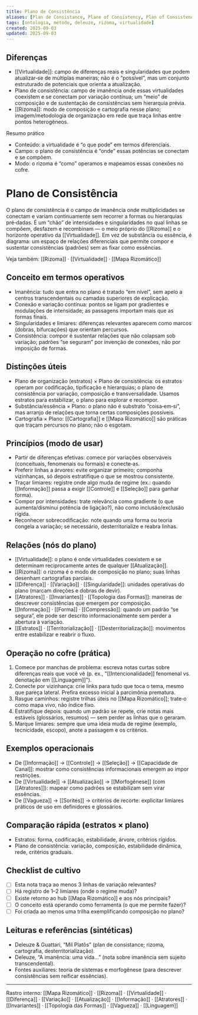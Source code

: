 ```yaml
---
title: Plano de Consistência
aliases: [Plan de Consistance, Plane of Consistency, Plan of Consistency]
tags: [ontologia, método, deleuze, rizoma, virtualidade]
created: 2025-09-03
updated: 2025-09-03
---
```


## Diferenças
- [[Virtualidade]]: campo de diferenças reais e singularidades que podem atualizar‑se de múltiplas maneiras; não é o “possível”, mas um conjunto estruturado de potenciais que orienta a atualização.
- Plano de consistência: campo de imanência onde essas virtualidades coexistem e se conectam por variação contínua; um “meio” de composição e de sustentação de consistências sem hierarquia prévia.
- [[Rizoma]]: modo de composição e cartografia nesse plano; imagem/metodologia de organização em rede que traça linhas entre pontos heterogêneos.

Resumo prático
- Conteúdo: a virtualidade é “o que pode” em termos diferenciais.
- Campo: o plano de consistência é “onde” essas potências se conectam e se compõem.
- Modo: o rizoma é “como” operamos e mapeamos essas conexões no cofre.

# Plano de Consistência

O plano de consistência é o campo de imanência onde multiplicidades se conectam e variam continuamente sem recorrer a formas ou hierarquias pré‑dadas. É um “chão” de intensidades e singularidades no qual linhas se compõem, desfazem e recombinam — o meio próprio do [[Rizoma]] e o horizonte operativo da [[Virtualidade]]. Em vez de substância ou essência, é diagrama: um espaço de relações diferenciais que permite compor e sustentar consistências (padrões) sem as fixar como essências.

Veja também: [[Rizoma]] · [[Virtualidade]] · [[Mapa Rizomático]]

## Conceito em termos operativos
- Imanência: tudo que entra no plano é tratado “em nível”, sem apelo a centros transcendentais ou camadas superiores de explicação.
- Conexão e variação contínua: pontos se ligam por gradientes e modulações de intensidade; as passagens importam mais que as formas finais.
- Singularidades e limiares: diferenças relevantes aparecem como marcos (dobras, bifurcações) que orientam percursos.
- Consistência: compor é sustentar relações que não colapsam sob variação; padrões “se seguram” por invenção de conexões, não por imposição de formas.

## Distinções úteis
- Plano de organização (estratos) × Plano de consistência: os estratos operam por codificação, tipificação e hierarquias; o plano de consistência por variação, composição e transversalidade. Usamos estratos para estabilizar, o plano para explorar e recompor.
- Substância/essência × Plano: o plano não é substrato “coisa‑em‑si”, mas arranjo de relações que torna certas composições possíveis.
- Cartografia × Plano: [[Cartografia]] e [[Mapa Rizomático]] são práticas que traçam percursos no plano; não o esgotam.

## Princípios (modo de usar)
- Partir de diferenças efetivas: comece por variações observáveis (conceituais, fenomenais ou formais) e conecte‑as.
- Preferir linhas a árvores: evite organizar primeiro; componha vizinhanças, só depois estratifique o que se mostrou consistente.
- Traçar limiares: registre onde algo muda de regime (ex.: quando [[Informação]] passa a exigir [[Controle]] e [[Seleção]] para ganhar forma).
- Compor por intensidades: trate relevância como gradiente (o que aumenta/disminui potência de ligação?), não como inclusão/exclusão rígida.
- Reconhecer sobrecodificação: note quando uma forma ou teoria congela a variação; se necessário, desterritorialize e reabra linhas.

## Relações (nós do plano)
- [[Virtualidade]]: o plano é onde virtualidades coexistem e se determinam reciprocamente antes de qualquer [[Atualização]].
- [[Rizoma]]: o rizoma é o modo de composição no plano; suas linhas desenham cartografias parciais.
- [[Diferença]] · [[Variação]] · [[Singularidade]]: unidades operativas do plano (marcam direções e dobras de devir).
- [[Atratores]] · [[Invariantes]] · [[Topologia das Formas]]: maneiras de descrever consistências que emergem por composição.
- [[Informação]] · [[Forma]] · [[Compressão]]: quando um padrão “se segura”, ele pode ser descrito informacionalmente sem perder a abertura à variação.
- [[Estratos]] · [[Territorialização]] · [[Desterritorialização]]: movimentos entre estabilizar e reabrir o fluxo.

## Operação no cofre (prática)
1) Comece por manchas de problema: escreva notas curtas sobre diferenças reais que você vê (p. ex., "[[Intencionalidade]] fenomenal vs. denotação em [[Linguagem]]").
2) Conecte por vizinhança: crie links para tudo que toca o tema, mesmo que pareça lateral. Prefira excesso inicial à parcimônia prematura.
3) Rasgue caminhos: registre trilhas úteis no [[Mapa Rizomático]]; trate‑o como mapa vivo, não índice fixo.
4) Estratifique depois: quando um padrão se repete, crie notas mais estáveis (glossários, resumos) — sem perder as linhas que o geraram.
5) Marque limiares: sempre que uma ideia muda de regime (exemplo, tecnicidade, escopo), anote a passagem e os critérios.

## Exemplos operacionais
- De [[Informação]] → [[Controle]] → [[Seleção]] → [[Capacidade de Canal]]: mostrar como consistências informacionais emergem ao impor restrições.
- De [[Virtualidade]] → [[Atualização]] → [[Morfogênese]] (com [[Atratores]]): mapear como padrões se estabilizam sem virar essências.
- De [[Vagueza]] → [[Sorites]] → critérios de recorte: explicitar limiares práticos de uso em definidores e glossários.

## Comparação rápida (estratos × plano)
- Estratos: forma, codificação, estabilidade, árvore, critérios rígidos.
- Plano de consistência: variação, composição, estabilidade dinâmica, rede, critérios graduais.

## Checklist de cultivo
- [ ] Esta nota traça ao menos 3 linhas de variação relevantes?
- [ ] Há registro de 1–2 limiares (onde o regime muda)?
- [ ] Existe retorno ao hub [[Mapa Rizomático]] e aos nós principais?
- [ ] O conceito está operando como ferramenta (o que me permite fazer)?
- [ ] Foi criada ao menos uma trilha exemplificando composição no plano?

## Leituras e referências (sintéticas)
- Deleuze & Guattari, “Mil Platôs” (plan de consistance; rizoma, cartografia, desterritorialização).
- Deleuze, “A imanência: uma vida...” (nota sobre imanência sem sujeito transcendental).
- Fontes auxiliares: teoria de sistemas e morfogênese (para descrever consistências sem reificar essências).

---
Rastro interno: [[Mapa Rizomático]] · [[Rizoma]] · [[Virtualidade]] · [[Diferença]] · [[Variação]] · [[Atualização]] · [[Informação]] · [[Atratores]] · [[Invariantes]] · [[Topologia das Formas]] · [[Vagueza]] · [[Linguagem]]
